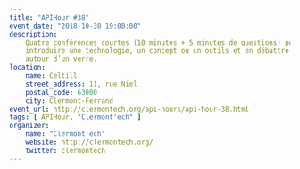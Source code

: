 ```yaml
---
title: "APIHour #38"
event_date: "2018-10-30 19:00:00"
description:
    Quatre conférences courtes (10 minutes + 5 minutes de questions) pour
    introduire une technologie, un concept ou un outils et en débattre ensuite
    autour d’un verre.
location:
    name: Celtill
    street_address: 11, rue Niel
    postal_code: 63000
    city: Clermont-Ferrand
event_url: http://clermontech.org/api-hours/api-hour-38.html
tags: [ APIHour, "Clermont'ech" ]
organizer:
    name: "Clermont'ech"
    website: http://clermontech.org/
    twitter: clermontech
---
```

